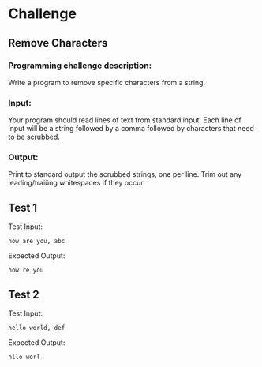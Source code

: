 ﻿# Challenge 
## Remove Characters 
### Programming challenge description: 
Write a program to remove specific 
characters from a string. 
### Input: 
Your program should read lines of text 
from standard input. Each line of input will 
be a string followed by a comma followed 
by characters that need to be scrubbed. 
### Output: 
Print to standard output the scrubbed 
strings, one per line. Trim out any 
leading/traiüng whitespaces if they occur. 
## Test 1 
Test Input:

`how are you, abc`

Expected Output:

`how re you`
## Test 2 
Test Input:

`hello world, def `

Expected Output:

`hllo worl`